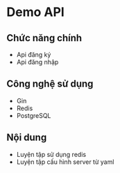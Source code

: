 # Demo API

## Chức năng chính
- Api đăng ký
- Api đăng nhập

## Công nghệ sử dụng
- Gin
- Redis
- PostgreSQL
  
## Nội dung
- Luyện tập sử dụng redis
- Luyện tập cấu hình server từ yaml
  